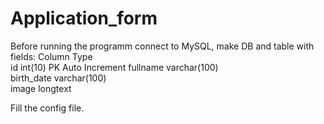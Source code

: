 # Application_form
Before running the programm connect to MySQL, make DB and table with fields:
Column	    Type	
id	        int(10)       PK Auto Increment	
fullname	  varchar(100)	
birth_date	varchar(100)	
image	      longtext	

Fill the config file.
